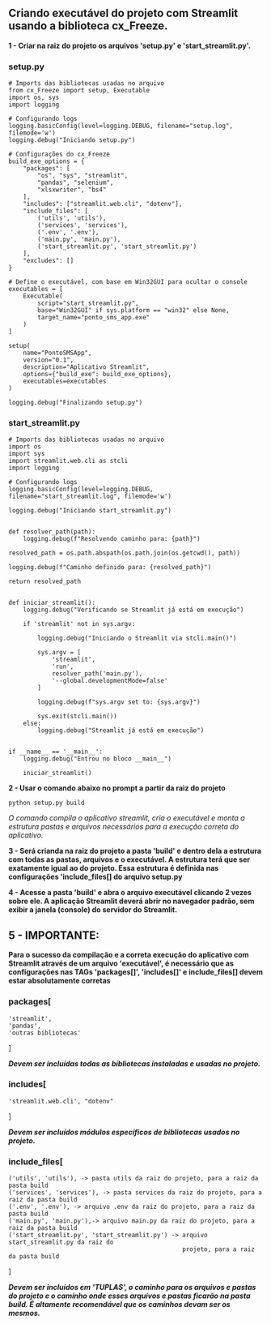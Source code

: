 ## Criando executável do projeto com Streamlit usando a biblioteca cx_Freeze.

**1 - Criar na raiz do projeto os arquivos 'setup.py' e 'start_streamlit.py'.**

### setup.py
    # Imports das bibliotecas usadas no arquivo
    from cx_Freeze import setup, Executable
    import os, sys
    import logging
    
    # Configurando logs
    logging.basicConfig(level=logging.DEBUG, filename="setup.log", filemode='w')
    logging.debug("Iniciando setup.py")
    
    # Configurações do cx_Freeze
    build_exe_options = {
        "packages": [
            "os", "sys", "streamlit",
            "pandas", "selenium",
            "xlsxwriter", "bs4"
        ],
        "includes": ["streamlit.web.cli", "dotenv"],
        "include_files": [
            ('utils', 'utils'),
            ('services', 'services'),
            ('.env', '.env'),
            ('main.py', 'main.py'),
            ('start_streamlit.py', 'start_streamlit.py')
        ],
        "excludes": []
    }
    
    # Define o executável, com base em Win32GUI para ocultar o console
    executables = [
        Executable(
            script="start_streamlit.py",
            base="Win32GUI" if sys.platform == "win32" else None,
            target_name="ponto_sms_app.exe"
        )
    ]
    
    setup(
        name="PontoSMSApp",
        version="0.1",
        description="Aplicativo Streamlit",
        options={"build_exe": build_exe_options},
        executables=executables
    )
    
    logging.debug("Finalizando setup.py")

### start_streamlit.py
    # Imports das bibliotecas usadas no arquivo
    import os
    import sys
    import streamlit.web.cli as stcli
    import logging
    
    # Configurando logs
    logging.basicConfig(level=logging.DEBUG, filename="start_streamlit.log", filemode='w')
    
    logging.debug("Iniciando start_streamlit.py")
    
    
    def resolver_path(path):
        logging.debug(f"Resolvendo caminho para: {path}")

    resolved_path = os.path.abspath(os.path.join(os.getcwd(), path))

    logging.debug(f"Caminho definido para: {resolved_path}")

    return resolved_path


    def iniciar_streamlit():
        logging.debug("Verificando se Streamlit já está em execução")

        if 'streamlit' not in sys.argv:
    
            logging.debug("Iniciando o Streamlit via stcli.main()")
    
            sys.argv = [
                'streamlit',
                'run',
                resolver_path('main.py'),
                '--global.developmentMode=false'
            ]
    
            logging.debug(f"sys.argv set to: {sys.argv}")
    
            sys.exit(stcli.main())
        else:
            logging.debug("Streamlit já está em execução")
    
    
    if __name__ == '__main__':
        logging.debug("Entrou no bloco __main__")

        iniciar_streamlit()

**2 - Usar o comando abaixo no prompt a partir da raiz do projeto**

    python setup.py build

*O comando compila o aplicativo streamlit, cria o executável e monta a estrutura
pastas e arquivos necessários para a execução correta do aplicativo.*

**3 - Será crianda na raiz do projeto a pasta 'build' e dentro dela a estrutura com todas as
pastas, arquivos e o executável. A estrutura terá que ser exatamente igual ao do
projeto. Essa estrutura é definida nas configurações 'include_files[] do arquivo setup.py**

**4 - Acesse a pasta 'build' e abra o arquivo executável clicando 2 vezes sobre ele. A
aplicação Streamlit deverá abrir no navegador padrão, sem exibir a janela (console) do
servidor do Streamlit.**

## 5 - IMPORTANTE:
**Para o sucesso da compilação e a correta execução do aplicativo com Streamlit através de
um arquivo 'executável', é necessário que as configurações nas TAGs 'packages[]', 'includes[]'
e include_files[] devem estar absolutamente corretas**

### packages[
    'streamlit', 
    'pandas', 
    'outras bibliotecas'
]

***Devem ser incluídas todas as bibliotecas instaladas e usadas no projeto.***
### includes[
    'streamlit.web.cli', "dotenv"
]

***Devem ser incluídos módulos específicos de bibliotecas usados no projeto.***
### include_files[
    ('utils', 'utils'), -> pasta utils da raiz do projeto, para a raiz da pasta build
    ('services', 'services'), -> pasta services da raiz do projeto, para a raiz da pasta build
    ('.env', '.env'), -> arquivo .env da raiz do projeto, para a raiz da pasta build
    ('main.py', 'main.py'),-> arquivo main.py da raiz do projeto, para a raiz da pasta build
    ('start_streamlit.py', 'start_streamlit.py') -> arquivo start_streamlit.py da raiz do 
                                                    projeto, para a raiz da pasta build
]

***Devem ser incluídos em 'TUPLAS', o caminho para os arquivos e pastas do projeto e o 
caminho onde esses arquivos e pastas ficarão na pasta build. É altamente recomendável que
os caminhos devam ser os mesmos.***